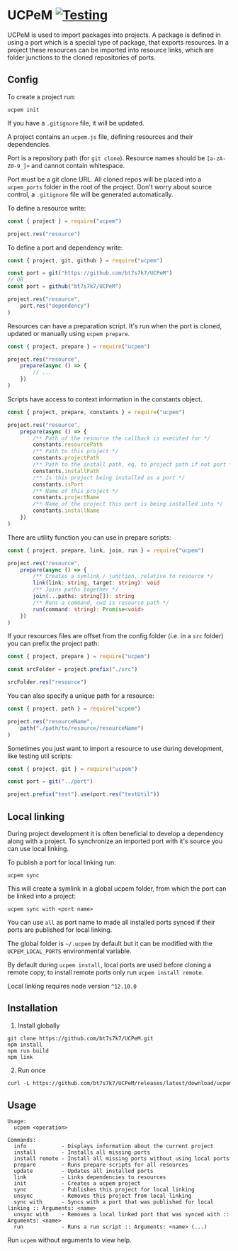 # UCPeM [![Testing](https://github.com/bt7s7k7/UCPeM/workflows/Testing/badge.svg)](https://github.com/bt7s7k7/UCPeM/actions?query=workflow%3ATesting)
UCPeM is used to import packages into projects. A package is defined in using a port which is a special type of package, that exports resources. In a project these resources can be imported into resource links, which are folder junctions to the cloned repositories of ports. 

## Config
To create a project run: 
```
ucpem init
```
If you have a `.gitignore` file, it will be updated.

A project contains an `ucpem.js` file, defining resources and their dependencies. 

Port is a repository path (for `git clone`). Resource names should be `[a-zA-Z0-9_]+` and cannot contain whitespace.

Port must be a git clone URL. All cloned repos will be placed into a `ucpem_ports` folder in the root of the project. Don't worry about source control, a `.gitignore` file will be generated automatically.

To define a resource write:
```js
const { project } = require("ucpem")

project.res("resource")
```

To define a port and dependency write:
```js
const { project, git, github } = require("ucpem")

const port = git("https://github.com/bt7s7k7/UCPeM")
// OR
const port = github("bt7s7k7/UCPeM")

project.res("resource",
    port.res("dependency")
)
```

Resources can have a preparation script. It's run when the port is cloned, updated or manually using `ucpem prepare`. 
```js
const { project, prepare } = require("ucpem")

project.res("resource",
    prepare(async () => {
        // ...
    })
)
```

Scripts have access to context information in the constants object.
```js
const { project, prepare, constants } = require("ucpem")

project.res("resource",
    prepare(async () => {
        /** Path of the resource the callback is executed for */
        constants.resourcePath
        /** Path to this project */
        constants.projectPath
        /** Path to the install path, eq. to project path if not port */
        constants.installPath
        /** Is this project being installed as a port */
        constants.isPort
        /** Name of this project */
        constants.projectName
        /** Name of the project this port is being installed into */
        constants.installName
    })
)
```

There are utility function you can use in prepare scripts:
```ts
const { project, prepare, link, join, run } = require("ucpem")

project.res("resource",
    prepare(async () => {
        /** Creates a symlink / junction, relative to resource */
        link(link: string, target: string): void
        /** Joins paths together */
        join(...paths: string[]): string
        /** Runs a command, cwd is resource path */
        run(command: string): Promise<void>
    })
)
```

If your resources files are offset from the config folder (i.e. in a `src` folder) you can prefix the project path:
```js
const { project, prepare } = require("ucpem")

const srcFolder = project.prefix("./src")

srcFolder.res("resource")
```

You can also specify a unique path for a resource:
```js
const { project, path } = require("ucpem")

project.res("resourceName",
    path("./path/to/resource/resourceName")
)
```

Sometimes you just want to import a resource to use during development, like testing util scripts:
```js
const { project, git } = require("ucpem")

const port = git("../port")

project.prefix("test").use(port.res("testUtil"))
```

## Local linking
During project development it is often beneficial to develop a dependency along with a project. To synchronize an imported port with it's source you can use local linking.

To publish a port for local linking run:
```
ucpem sync
```
This will create a symlink in a global ucpem folder, from which the port can be linked into a project:
```
ucpem sync with <port name>
```
You can use `all` as port name to made all installed ports synced if their ports are published for local linking.

The global folder is `~/.ucpem` by default but it can be modified with the `UCPEM_LOCAL_PORTS` environmental variable.

By default during `ucpem install`, local ports are used before cloning a remote copy, to install remote ports only run `ucpem install remote`.

Local linking requires node version `^12.10.0`

## Installation
1. Install globally
```
git clone https://github.com/bt7s7k7/UCPeM.git
npm install
npm run build
npm link
```
2. Run once
```html
curl -L https://github.com/bt7s7k7/UCPeM/releases/latest/download/ucpem.js | node - <arguments>
```
## Usage
```
Usage:
  ucpem <operation>

Commands:
  info           - Displays information about the current project
  install        - Installs all missing ports
  install remote - Install all missing ports without using local ports
  prepare        - Runs prepare scripts for all resources
  update         - Updates all installed ports
  link           - Links dependencies to resources
  init           - Creates a ucpem project
  sync           - Publishes this project for local linking
  unsync         - Removes this project from local linking
  sync with      - Syncs with a port that was published for local linking :: Arguments: <name>
  unsync with    - Removes a local linked port that was synced with :: Arguments: <name>
  run            - Runs a run script :: Arguments: <name> (...)
```
Run `ucpem` without arguments to view help.